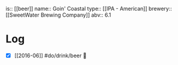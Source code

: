 is:: [[beer]]
name:: Goin' Coastal
type:: [[IPA - American]]
brewery:: [[SweetWater Brewing Company]]
abv:: 6.1

# Log
- [x] [[2016-06]] #do/drink/beer 🤞
